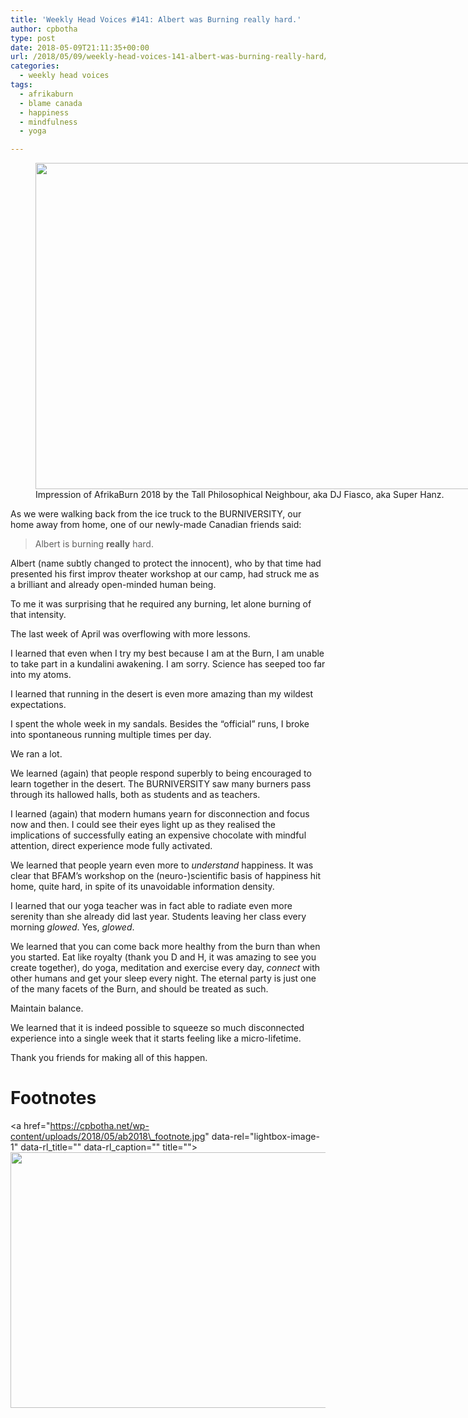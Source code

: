 ```yaml
---
title: 'Weekly Head Voices #141: Albert was Burning really hard.'
author: cpbotha
type: post
date: 2018-05-09T21:11:35+00:00
url: /2018/05/09/weekly-head-voices-141-albert-was-burning-really-hard/
categories:
  - weekly head voices
tags:
  - afrikaburn
  - blame canada
  - happiness
  - mindfulness
  - yoga

---
```

<figure id="attachment_3155" aria-describedby="caption-attachment-3155" style="width: 840px" class="wp-caption alignnone"><a href="https://cpbotha.net/wp-content/uploads/2018/05/afrikaburn2018-clan-orb.jpg" data-rel="lightbox-image-0" data-rl\_title="" data-rl\_caption="" title=""><img data-attachment-id="3155" data-permalink="https://cpbotha.net/2018/05/09/weekly-head-voices-141-albert-was-burning-really-hard/afrikaburn2018-clan-orb/" data-orig-file="https://cpbotha.net/wp-content/uploads/2018/05/afrikaburn2018-clan-orb.jpg" data-orig-size="4032,2505" data-comments-opened="1" data-image-meta="{&quot;aperture&quot;:&quot;1.8&quot;,&quot;credit&quot;:&quot;&quot;,&quot;camera&quot;:&quot;iPhone 8 Plus&quot;,&quot;caption&quot;:&quot;&quot;,&quot;created_timestamp&quot;:&quot;1524582837&quot;,&quot;copyright&quot;:&quot;&quot;,&quot;focal_length&quot;:&quot;3.99&quot;,&quot;iso&quot;:&quot;20&quot;,&quot;shutter_speed&quot;:&quot;0.00031201248049922&quot;,&quot;title&quot;:&quot;&quot;,&quot;orientation&quot;:&quot;1&quot;}" data-image-title="afrikaburn2018-clan-orb" data-image-description="" data-medium-file="https://cpbotha.net/wp-content/uploads/2018/05/afrikaburn2018-clan-orb-300x186.jpg" data-large-file="https://cpbotha.net/wp-content/uploads/2018/05/afrikaburn2018-clan-orb-1024x636.jpg" class="wp-image-3155 size-large" src="https://cpbotha.net/wp-content/uploads/2018/05/afrikaburn2018-clan-orb-1024x636.jpg" alt="" width="840" height="522" srcset="https://cpbotha.net/wp-content/uploads/2018/05/afrikaburn2018-clan-orb-1024x636.jpg 1024w, https://cpbotha.net/wp-content/uploads/2018/05/afrikaburn2018-clan-orb-300x186.jpg 300w, https://cpbotha.net/wp-content/uploads/2018/05/afrikaburn2018-clan-orb-768x477.jpg 768w, https://cpbotha.net/wp-content/uploads/2018/05/afrikaburn2018-clan-orb-1200x746.jpg 1200w" sizes="(max-width: 709px) 85vw, (max-width: 909px) 67vw, (max-width: 1362px) 62vw, 840px" /></a><figcaption id="caption-attachment-3155" class="wp-caption-text">Impression of AfrikaBurn 2018 by the Tall Philosophical Neighbour, aka DJ Fiasco, aka Super Hanz.</figcaption></figure> 

As we were walking back from the ice truck to the BURNIVERSITY, our home away from home, one of our newly-made Canadian friends said:

> Albert is burning **really** hard.

Albert (name subtly changed to protect the innocent), who by that time had presented his first improv theater workshop at our camp, had struck me as a brilliant and already open-minded human being.

To me it was surprising that he required any burning, let alone burning of that intensity.

The last week of April was overflowing with more lessons.

I learned that even when I try my best because I am at the Burn, I am unable to take part in a kundalini awakening. I am sorry. Science has seeped too far into my atoms.

I learned that running in the desert is even more amazing than my wildest expectations.

I spent the whole week in my sandals. Besides the &#8220;official&#8221; runs, I broke into spontaneous running multiple times per day.

We ran a lot.

We learned (again) that people respond superbly to being encouraged to learn together in the desert. The BURNIVERSITY saw many burners pass through its hallowed halls, both as students and as teachers.

I learned (again) that modern humans yearn for disconnection and focus now and then. I could see their eyes light up as they realised the implications of successfully eating an expensive chocolate with mindful attention, direct experience mode fully activated.

We learned that people yearn even more to _understand_ happiness. It was clear that BFAM&#8217;s workshop on the (neuro-)scientific basis of happiness hit home, quite hard, in spite of its unavoidable information density.

I learned that our yoga teacher was in fact able to radiate even more serenity than she already did last year. Students leaving her class every morning _glowed_. Yes, _glowed_.

We learned that you can come back more healthy from the burn than when you started. Eat like royalty (thank you D and H, it was amazing to see you create together), do yoga, meditation and exercise every day, _connect_ with other humans and get your sleep every night. The eternal party is just one of the many facets of the Burn, and should be treated as such.

Maintain balance.

We learned that it is indeed possible to squeeze so much disconnected experience into a single week that it starts feeling like a micro-lifetime.

Thank you friends for making all of this happen.

# Footnotes

<a href="https://cpbotha.net/wp-content/uploads/2018/05/ab2018\_footnote.jpg" data-rel="lightbox-image-1" data-rl\_title="" data-rl_caption="" title=""><img data-attachment-id="3164" data-permalink="https://cpbotha.net/2018/05/09/weekly-head-voices-141-albert-was-burning-really-hard/ab2018_footnote/" data-orig-file="https://cpbotha.net/wp-content/uploads/2018/05/ab2018_footnote.jpg" data-orig-size="3242,1576" data-comments-opened="1" data-image-meta="{&quot;aperture&quot;:&quot;1.8&quot;,&quot;credit&quot;:&quot;&quot;,&quot;camera&quot;:&quot;iPhone X&quot;,&quot;caption&quot;:&quot;&quot;,&quot;created_timestamp&quot;:&quot;1524850747&quot;,&quot;copyright&quot;:&quot;&quot;,&quot;focal_length&quot;:&quot;4&quot;,&quot;iso&quot;:&quot;20&quot;,&quot;shutter_speed&quot;:&quot;0.0010626992561105&quot;,&quot;title&quot;:&quot;&quot;,&quot;orientation&quot;:&quot;1&quot;}" data-image-title="ab2018_footnote" data-image-description="" data-medium-file="https://cpbotha.net/wp-content/uploads/2018/05/ab2018_footnote-300x146.jpg" data-large-file="https://cpbotha.net/wp-content/uploads/2018/05/ab2018_footnote-1024x498.jpg" class="alignnone size-large wp-image-3164" src="https://cpbotha.net/wp-content/uploads/2018/05/ab2018_footnote-1024x498.jpg" alt="" width="840" height="409" srcset="https://cpbotha.net/wp-content/uploads/2018/05/ab2018_footnote-1024x498.jpg 1024w, https://cpbotha.net/wp-content/uploads/2018/05/ab2018_footnote-300x146.jpg 300w, https://cpbotha.net/wp-content/uploads/2018/05/ab2018_footnote-768x373.jpg 768w, https://cpbotha.net/wp-content/uploads/2018/05/ab2018_footnote-1200x583.jpg 1200w" sizes="(max-width: 709px) 85vw, (max-width: 909px) 67vw, (max-width: 1362px) 62vw, 840px" /></a>